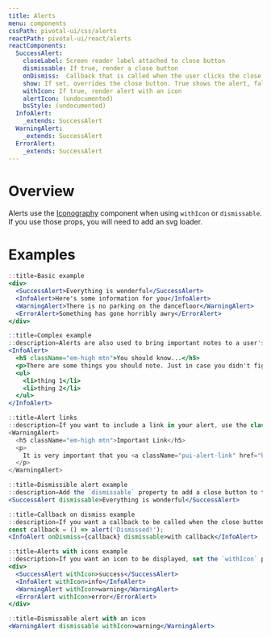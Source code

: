 ```yaml
---
title: Alerts
menu: components
cssPath: pivotal-ui/css/alerts
reactPath: pivotal-ui/react/alerts
reactComponents:
  SuccessAlert:
    closeLabel: Screen reader label attached to close button
    dismissable: If true, render a close button
    onDismiss:  Callback that is called when the user clicks the close button
    show: If set, overrides the close button. True shows the alert, false hides the alert.
    withIcon: If true, render alert with an icon
    alertIcon: (undocumented)
    bsStyle: (undocumented)
  InfoAlert:
    _extends: SuccessAlert
  WarningAlert:
    _extends: SuccessAlert
  ErrorAlert:
    _extends: SuccessAlert
---
```


# Overview

Alerts use the [Iconography](/icons) component when using `withIcon` or `dismissable`. If you use those props, you will need to add an svg loader.

# Examples

```jsx
::title=Basic example
<div>
  <SuccessAlert>Everything is wonderful</SuccessAlert>
  <InfoAlert>Here's some information for you</InfoAlert>
  <WarningAlert>There is no parking on the dancefloor</WarningAlert>
  <ErrorAlert>Something has gone horribly awry</ErrorAlert>
</div>
```

```jsx
::title=Complex example
::description=Alerts are also used to bring important notes to a user's attention. If the content of your alert is a little more complicated, we would recommend using headings coupled with the content.
<InfoAlert>
  <h5 className="em-high mtn">You should know...</h5>
  <p>There are some things you should note. Just in case you didn't figure it out already.</p>
  <ul>
    <li>thing 1</li>
    <li>thing 2</li>
  </ul>
</InfoAlert>
```

```jsx
::title=Alert links
::description=If you want to include a link in your alert, use the class `pui-alert-link`.
<WarningAlert>
  <h5 className="em-high mtn">Important Link</h5>
  <p>
    It is very important that you <a className="pui-alert-link" href="http://www.example.com/">click here</a>
  </p>
</WarningAlert>
```

```jsx
::title=Dismissible alert example
::description=Add the `dismissable` property to add a close button to the alert.
<SuccessAlert dismissable>Everything is wonderful</SuccessAlert>
```

```jsx
::title=Callback on dismiss example
::description=If you want a callback to be called when the close button is clicked, set the `onDismiss` property to that callback.
const callback = () => alert('Dismissed!');
<InfoAlert onDismiss={callback} dismissable>with callback</InfoAlert>
```

```jsx
::title=Alerts with icons example
::description=If you want an icon to be displayed, set the `withIcon` property.
<div>
  <SuccessAlert withIcon>success</SuccessAlert>
  <InfoAlert withIcon>info</InfoAlert>
  <WarningAlert withIcon>warning</WarningAlert>
  <ErrorAlert withIcon>error</ErrorAlert>
</div>
```

```jsx
::title=Dismissable alert with an icon
<WarningAlert dismissable withIcon>warning</WarningAlert>
```

<!--
## Props

Property | Required | Type | Default | Description
---------|----------|------|---------|------------
closeLabel  | no | Node     | 'Close alert' | Screen reader label attached to close button
dismissable | no | Boolean  | false         | If true, render a close button
onDismiss   | no | Function |               | Callback that is called when the user clicks the close button
show        | no | Boolean  |               | If set, overrides the close button. True shows the alert, false hides the alert.
withIcon    | no | Boolean  | false         | If true, render alert with an icon
-->